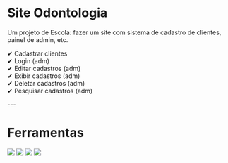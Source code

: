 # Site Odontologia
Um projeto de Escola: fazer um site com sistema de cadastro de clientes, painel de admin, etc.

<p>
✔ Cadastrar clientes <br>
✔ Login (adm)  <br>
✔ Editar cadastros (adm) <br>
✔ Exibir cadastros (adm) <br>
✔ Deletar cadastros (adm) <br>
✔ Pesquisar cadastros (adm) <br>
</p> 
---

# Ferramentas
<div>
  <img src="https://img.shields.io/badge/PHP-777BB4?style=for-the-badge&logo=php&logoColor=white">
  <img src="https://img.shields.io/badge/JavaScript-323330?style=for-the-badge&logo=javascript&logoColor=F7DF1E">
  <img src="https://img.shields.io/badge/HTML5-E34F26?style=for-the-badge&logo=html5&logoColor=white">
 <img src="https://img.shields.io/badge/MariaDB-003545?style=for-the-badge&logo=mariadb&logoColor=white">
</div>
